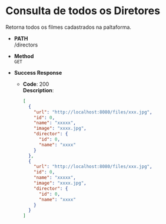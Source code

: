 # Consulta de todos os Diretores

Retorna todos os filmes cadastrados na paltaforma.

- **PATH** <br />
  /directors

- **Method** <br />
  `GET`

- **Success Response**

  - **Code**: 200 <br />
    **Description**:
    ```json
    [
      {
        "url": "http://localhost:8080/files/xxx.jpg",
        "id": 0,
        "name": "xxxxx",
        "image": "xxxx.jpg",
        "director": {
          "id": 0,
          "name": "xxxx"
        }
      },
      {
        "url": "http://localhost:8080/files/xxx.jpg",
        "id": 0,
        "name": "xxxxx",
        "image": "xxxx.jpg",
        "director": {
          "id": 0,
          "name": "xxxx"
        }
      }
    ]
    ```
